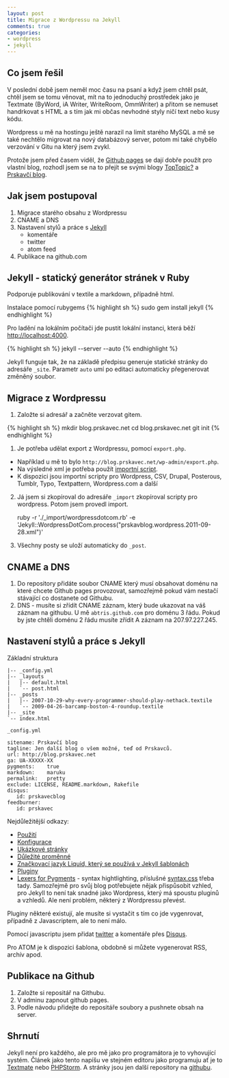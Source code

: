 ```yaml
--- 
layout: post
title: Migrace z Wordpressu na Jekyll
comments: true
categories:
- wordpress
- jekyll
---
```

## Co jsem řešil

V poslední době jsem neměl moc času na psaní a když jsem chtěl psát, chtěl jsem se tomu věnovat, mít na to jednoduchý prostředek jako je Textmate (ByWord, iA Writer, WriteRoom, OmmWriter) a přitom se nemuset handrkovat s HTML a s tím jak mi občas nevhodné styly ničí text nebo kusy kódu.

Wordpress u mě na hostingu ještě narazil na limit starého MySQL a mě se také nechtělo migrovat na nový databázový server, potom mi také chybělo verzování v Gitu na který jsem zvykl.

Protože jsem před časem viděl, že [Github pages](http://pages.github.com) se dají dobře použít pro vlastní blog, rozhodl jsem se na to přejít se svými blogy [TopTopic?](http://blog.prskavec.eu) a [Prskavčí blog](http://blog.prskavec.net).

## Jak jsem postupoval

1. Migrace starého obsahu z Wordpressu
2. CNAME a DNS
3. Nastavení stylů a práce s [Jekyll](https://github.com/mojombo/jekyll/wiki/)
	- komentáře
	- twitter
	- atom feed
4. Publikace na github.com


## Jekyll - statický generátor stránek v Ruby

Podporuje publikování v textile a markdown, případně html. 

Instalace pomocí rubygems
{% highlight sh %}
sudo gem install jekyll
{% endhighlight %}

	
Pro ladění na lokálním počítači jde pustit lokální instanci, která běží [http://localhost:4000](http://localhost:4000). 

{% highlight sh %}
jekyll --server --auto
{% endhighlight %}

Jekyll funguje tak, že na základě předpisu generuje statické stránky do adresáře `_site`. Parametr `auto` umí po editaci automaticky přegenerovat změněný soubor. 

## Migrace z Wordpressu

1. Založte si adresář a začněte verzovat gitem.

{% highlight sh %}
mkdir blog.prskavec.net
cd blog.prskavec.net
git init
{% endhighlight %}

1. Je potřeba udělat export z Wordpressu, pomocí `export.php`.

- Například u mě to bylo `http://blog.prskavec.net/wp-admin/export.php`.
- Na výsledné xml je potřeba použít [importní script](https://github.com/mojombo/jekyll/tree/master/lib/jekyll/migrators).
- K dispozici jsou importní scripty pro Wordpress, CSV, Drupal, Posterous, Tumblr, Typo, Textpattern, Wordpress.com a další
2. Já jsem si zkopíroval do adresáře `_import` zkopíroval scripty pro wordpress. Potom jsem provedl import.

	ruby -r './_import/wordpressdotcom.rb' -e 'Jekyll::WordpressDotCom.process("prskavblog.wordpress.2011-09-28.xml")'

3. Všechny posty se uloží automaticky do `_post`.

## CNAME a DNS

1. Do repository přidáte soubor CNAME který musí obsahovat doménu na které chcete Github pages provozovat, samozřejmě pokud vám nestačí stávající co dostanete od Githubu. 
2. DNS - musíte si zřídít CNAME záznam, který bude ukazovat na váš záznam na githubu. U mě `abtris.github.com` pro doménu 3 řádu. Pokud by jste chtěli doménu 2 řádu musíte zřídit A záznam na 207.97.227.245.

## Nastavení stylů a práce s Jekyll

Základní struktura

	|-- _config.yml
	|-- _layouts
	|   |-- default.html
	|   `-- post.html
	|-- _posts
	|   |-- 2007-10-29-why-every-programmer-should-play-nethack.textile
	|   `-- 2009-04-26-barcamp-boston-4-roundup.textile
	|-- _site
	`-- index.html

`_config.yml`

	sitename: Prskavčí blog        
	tagline: Jen další blog o všem možné, teď od Prskavců.
	url: http://blog.prskavec.net   
	ga: UA-XXXXX-XX                 
	pygments:    true
	markdown:    maruku
	permalink:   pretty
	exclude: LICENSE, README.markdown, Rakefile
	disqus:
	   id: prskavecblog
	feedburner:
	   id: prskavec

Nejdůležitější odkazy:

- [Použití](https://github.com/mojombo/jekyll/wiki/Usage)
- [Konfigurace](https://github.com/mojombo/jekyll/wiki/Configuration)
- [Ukázkové stránky](https://github.com/mojombo/jekyll/wiki/Configuration)
- [Důležité proměnné](https://github.com/mojombo/jekyll/wiki/Template-Data)
- [Značkovací jazyk Liquid, který se používá v Jekyll šablonách](https://github.com/shopify/liquid/wiki/liquid-for-designers)
- [Pluginy](https://github.com/mojombo/jekyll/wiki/Plugins)
- [Lexers for Pygments](http://pygments.org/docs/lexers/) - syntax hightlighting, příslušné [syntax.css](https://github.com/mojombo/tpw/blob/master/css/syntax.css) třeba tady.
Samozřejmě pro svůj blog potřebujete nějak přispůsobit vzhled, pro Jekyll to není tak snadné jako Wordpress, který má spoustu pluginů a vzhledů. Ale není problém, některý z Wordpressu převést. 

Pluginy některé existují, ale musíte si vystačit s tím co jde vygenrovat, případně z Javascriptem, ale to není málo.

Pomocí javascriptu jsem přidat [twitter](http://tweet.seaofclouds.com/) a komentáře přes [Disqus](http://disqus.com).

Pro ATOM je k dispozici šablona, obdobně si můžete vygenerovat RSS, archív apod.

## Publikace na Github

1. Založte si repositář na Githubu.
2. V adminu zapnout github pages.
3. Podle návodu přidejte do repositáře soubory a pushnete obsah na server.

## Shrnutí

Jekyll není pro každého, ale pro mě jako pro programátora je to vyhovující systém. Článek jako tento napíšu ve stejném editoru jako programuju ať je to [Textmate](http://macromates.com/) nebo [PHPStorm](http://www.jetbrains.com/phpstorm/). A stránky jsou jen další repository na [githubu](http://github.com).


